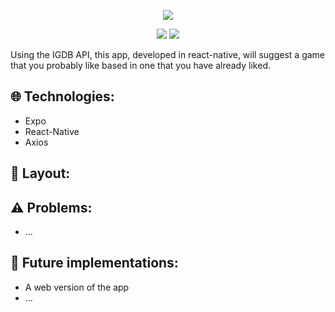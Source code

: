 <p align='center'>
 <img src="https://user-images.githubusercontent.com/62253156/89195942-8193e800-d577-11ea-9e4f-47ef96d47b9a.png"/>

</p>
<p align='center'>
    <img src="https://img.shields.io/badge/React-Native-blue?style=flat-square&logo=react">
    <!-- Budlers-->
    <img src="https://img.shields.io/badge/Video--Games-%F0%9F%8E%AE-red?style=flat-square">
</p>

Using the IGDB API, this app, developed in react-native, will suggest a game that you probably like based in one that you have already liked.


## :globe_with_meridians: Technologies:
- Expo
- React-Native
- Axios

## :newspaper: Layout:


## :warning: Problems:
- ...

## :crystal_ball: Future implementations:
- A web version of the app
- ...

